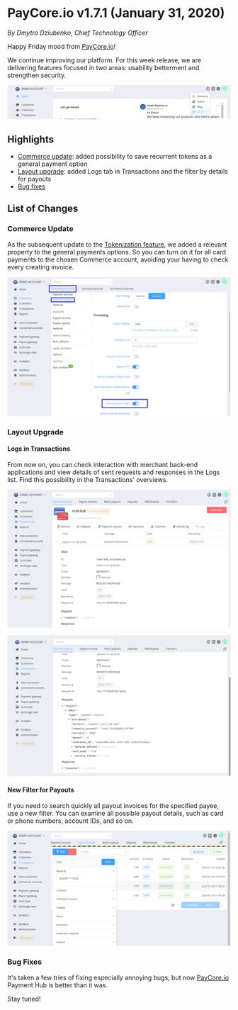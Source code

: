 # **PayCore.io v1.7.1 (January 31, 2020)**

*By Dmytro Dziubenko, Chief Technology Officer*

Happy Friday mood from [PayCore.io](https://paycore.io/)!

We continue improving our platform. For this week release, we are delivering features focused in two areas: usability betterment and strengthen security.

![Dashboard](images/v1.7.1/dashboard.png)

## Highlights

* [Commerce update](#commerce-update): added possibility to save recurrent tokens as a general payment option
* [Layout upgrade](#layout-upgrade): added Logs tab in Transactions and the filter by details for payouts
* [Bug fixes](#bug-fixes)

## List of Changes

### Commerce Update

As the subsequent update to the [Tokenization feature](/release-notes/v1.3.17/#card-data-tokenization), we added a relevant property to the general payments options. So you can turn on it for all card payments to the chosen Commerce account, avoiding your having to check every creating invoice.

![Token](images/v1.7.1/recurrent-token.png)

### Layout Upgrade

#### Logs in Transactions

From now on, you can check interaction with merchant back-end applications and view details of sent requests and responses in the Logs list. Find this possibility in the Transactions' overviews.

![Logs General Tab View](images/v1.7.1/logs.png)

![Logs Response View](images/v1.7.1/logs2.png)

#### New Filter for Payouts

If you need to search quickly all payout invoices for the specified payee, use a new filter. You can examine all possible payout details, such as card or phone numbers, account IDs, and so on.

![Filtered payouts](images/v1.7.1/recuisite-filter.png)

<!--
### New Integrations

| Provider | Name  | New features |
|:-:|:-:|:-:|
| <img src="https://static.openfintech.io/payment_providers/ecobanq/logo.png?w=70" width="70px"> | [Ecobanq](/connectors/ecobanq/) | Payments & Payouts |
| <img src="https://static.openfintech.io/payment_providers/hashconnect/logo.png?w=70" width="70px"> | [Hashconnect](/connectors/hashconnect/) | Payouts |
-->

### Bug Fixes

It's taken a few tries of fixing especially annoying bugs, but now [PayCore.io](https://paycore.io/) Payment Hub is better than it was.

Stay tuned!
